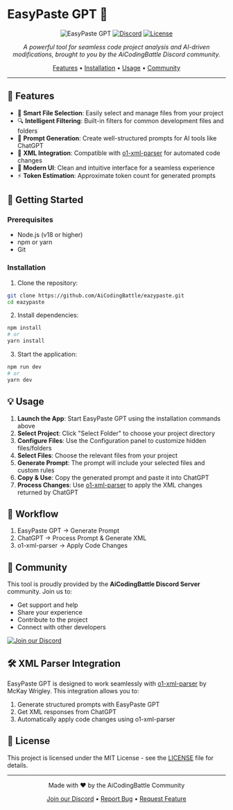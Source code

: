 # EasyPaste GPT 🚀

<div align="center">

![EasyPaste GPT](https://img.shields.io/badge/EasyPaste-GPT-4f46e5?style=for-the-badge)
[![Discord](https://img.shields.io/badge/AiCodingBattle-Join_Community-5865F2?style=for-the-badge&logo=discord&logoColor=white)](https://discord.gg/TH8V5b5rGR)
[![License](https://img.shields.io/badge/license-MIT-green?style=for-the-badge)](LICENSE)

*A powerful tool for seamless code project analysis and AI-driven modifications, brought to you by the AiCodingBattle Discord community.*

[Features](#features) • [Installation](#installation) • [Usage](#usage) • [Community](#community)

</div>

---

## 🌟 Features

- 📁 **Smart File Selection**: Easily select and manage files from your project
- 🔍 **Intelligent Filtering**: Built-in filters for common development files and folders
- 📝 **Prompt Generation**: Create well-structured prompts for AI tools like ChatGPT
- 🔄 **XML Integration**: Compatible with [o1-xml-parser](https://github.com/mckaywrigley/o1-xml-parser) for automated code changes
- 🎨 **Modern UI**: Clean and intuitive interface for a seamless experience
- ⚡ **Token Estimation**: Approximate token count for generated prompts

## 🚀 Getting Started

### Prerequisites

- Node.js (v18 or higher)
- npm or yarn
- Git

### Installation

1. Clone the repository:
```bash
git clone https://github.com/AiCodingBattle/eazypaste.git
cd eazypaste
```

2. Install dependencies:
```bash
npm install
# or
yarn install
```

3. Start the application:
```bash
npm run dev
# or
yarn dev
```

## 💡 Usage

1. **Launch the App**: Start EasyPaste GPT using the installation commands above
2. **Select Project**: Click "Select Folder" to choose your project directory
3. **Configure Files**: Use the Configuration panel to customize hidden files/folders
4. **Select Files**: Choose the relevant files from your project
5. **Generate Prompt**: The prompt will include your selected files and custom rules
6. **Copy & Use**: Copy the generated prompt and paste it into ChatGPT
7. **Process Changes**: Use [o1-xml-parser](https://github.com/mckaywrigley/o1-xml-parser) to apply the XML changes returned by ChatGPT

## 🔄 Workflow

1. EasyPaste GPT → Generate Prompt
2. ChatGPT → Process Prompt & Generate XML
3. o1-xml-parser → Apply Code Changes

## 🤝 Community

This tool is proudly provided by the **AiCodingBattle Discord Server** community. Join us to:
- Get support and help
- Share your experience
- Contribute to the project
- Connect with other developers

[![Join our Discord](https://img.shields.io/badge/Join_our_Discord-5865F2?style=for-the-badge&logo=discord&logoColor=white)](https://discord.gg/TH8V5b5rGR)

## 🛠️ XML Parser Integration

EasyPaste GPT is designed to work seamlessly with [o1-xml-parser](https://github.com/mckaywrigley/o1-xml-parser) by McKay Wrigley. This integration allows you to:

1. Generate structured prompts with EasyPaste GPT
2. Get XML responses from ChatGPT
3. Automatically apply code changes using o1-xml-parser

## 📝 License

This project is licensed under the MIT License - see the [LICENSE](LICENSE) file for details.

---

<div align="center">

Made with ❤️ by the AiCodingBattle Community

[Join our Discord](https://discord.gg/TH8V5b5rGR) • [Report Bug](https://github.com/yourusername/eazypaste/issues) • [Request Feature](https://github.com/yourusername/eazypaste/issues)

</div>
